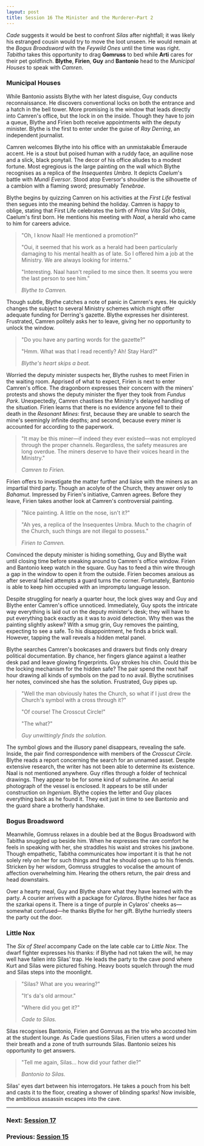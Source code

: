 ```yaml
---
layout: post
title: Session 16 The Minister and the Murderer—Part 2
---
```


*Cade* suggests it would be best to confront *Silas* after nightfall; it was likely his estranged cousin would try to move the loot unseen. He would remain at the *Bogus Broadsword* with the *Feywild Ones* until the time was right. *Tabitha* takes this opportunity to drag **Gomruss** to bed while **Arti** cares for their pet goldfinch. **Blythe**, **Firien**, **Guy** and **Bantonio** head to the *Municipal Houses* to speak with *Camren*.

### Municipal Houses

While Bantonio assists Blythe with her latest disguise, Guy conducts reconnaissance. He discovers conventional locks on both the entrance and a hatch in the bell tower. More promising is the window that leads directly into Camren's office, but the lock in on the inside. Though they have to join a queue, Blythe and Firien both receive appointments with the deputy minister. Blythe is the first to enter under the guise of *Ray Derring*, an independent journalist.

Camren welcomes Blythe into his office with an unmistakable Émeraude accent. He is a stout but poised human with a ruddy face, an aquiline nose and a slick, black ponytail. The decor of his office alludes to a modest fortune. Most egregious is the large painting on the wall which Blythe recognises as a replica of the *Insequentes Umbra*. It depicts *Caelum*'s battle with *Mundi Eversor*. Stood atop Eversor's shoulder is the silhouette of a cambion with a flaming sword; presumably *Tenebrae*.

Blythe begins by quizzing Camren on his activities at the *First Life* festival then segues into the meaning behind the holiday. Camren is happy to oblige, stating that First Life celebrates the birth of *Prima Vita Sol Orbis*, Caelum's first born. He mentions his meeting with *Naal*, a herald who came to him for careers advice.

> "Oh, I know Naal! He mentioned a promotion?"
>
> "Oui, it seemed that his work as a herald had been particularly damaging to his mental health as of late. So I offered him a job at the Ministry. We are always looking for interns."
>
> "Interesting. Naal hasn't replied to me since then. It seems you were the last person to see him."
>
> *Blythe to Camren.*

Though subtle, Blythe catches a note of panic in Camren's eyes. He quickly changes the subject to several Ministry schemes which might offer adequate funding for Derring's gazette. Blythe expresses her disinterest. Frustrated, Camren politely asks her to leave, giving her no opportunity to unlock the window.

> "Do you have any parting words for the gazette?"
>
> "Hmm. What was that I read recently? Ah! Stay Hard?"
>
> *Blythe's heart skips a beat.*

Worried the deputy minister suspects her, Blythe rushes to meet Firien in the waiting room. Apprised of what to expect, Firien is next to enter Camren's office. The dragonborn expresses their concern with the miners' protests and shows the deputy minister the flyer they took from *Fundus Park*. Unexpectedly, Camren chastises the Ministry's delayed handling of the situation. Firien learns that there is no evidence anyone fell to their death in the *Resonant Mines*: first, because they are unable to search the mine's seemingly infinite depths; and second, because every miner is accounted for according to the paperwork.

> "It may be this miner—if indeed they ever existed—was not employed through the proper channels. Regardless, the safety measures are long overdue. The miners deserve to have their voices heard in the Ministry."
>
> *Camren to Firien.*

Firien offers to investigate the matter further and liaise with the miners as an impartial third party. Though an acolyte of the Church, they answer only to *Bahamut*. Impressed by Firien's initiative, Camren agrees. Before they leave, Firien takes another look at Camren's controversial painting.

> "Nice painting. A little on the nose, isn't it?"
>
> "Ah yes, a replica of the Insequentes Umbra. Much to the chagrin of the Church, such things are not illegal to possess."
>
> *Firien to Camren.*

Convinced the deputy minister is hiding something, Guy and Blythe wait until closing time before sneaking around to Camren's office window. Firien and Bantonio keep watch in the square. Guy has to feed a thin wire through a gap in the window to open it from the outside. Firien becomes anxious as after several failed attempts a guard turns the corner. Fortunately, Bantonio is able to keep him occupied with an impromptu language lesson.

Despite struggling for nearly a quarter hour, the lock gives way and Guy and Blythe enter Camren's office unnoticed. Immediately, Guy spots the intricate way everything is laid out on the deputy minister's desk; they will have to put everything back exactly as it was to avoid detection. Why then was the painting slightly askew? With a smug grin, Guy removes the painting, expecting to see a safe. To his disappointment, he finds a brick wall. However, tapping the wall reveals a hidden metal panel.

Blythe searches Camren's bookcases and drawers but finds only dreary political documentation. By chance, her fingers glance against a leather desk pad and leave glowing fingerprints. Guy strokes his chin. Could this be the locking mechanism for the hidden safe? The pair spend the next half hour drawing all kinds of symbols on the pad to no avail. Blythe scrutinises her notes, convinced she has the solution. Frustrated, Guy pipes up.

> "Well the man obviously hates the Church, so what if I just drew the Church's symbol with a cross through it?"
>
> "Of course! The Crosscut Circle!"
>
> "The what?"
>
> *Guy unwittingly finds the solution.*

The symbol glows and the illusory panel disappears, revealing the safe. Inside, the pair find correspondence with members of the *Crosscut Circle*. Blythe reads a report concerning the search for an unnamed asset. Despite extensive research, the writer has not been able to determine its existence. Naal is not mentioned anywhere. Guy rifles through a folder of technical drawings. They appear to be for some kind of submarine. An aerial photograph of the vessel is enclosed. It appears to be still under construction on *Ingenium*. Blythe copies the letter and Guy places everything back as he found it. They exit just in time to see Bantonio and the guard share a brotherly handshake.

### Bogus Broadsword

Meanwhile, Gomruss relaxes in a double bed at the Bogus Broadsword with Tabitha snuggled up beside him. When he expresses the rare comfort he feels in speaking with her, she straddles his waist and strokes his jawbone. Though empathetic, Tabitha communicates how important it is that he not solely rely on her for such things and that he should open up to his friends. Stricken by her wisdom, Gomruss struggles to vocalise the amount of affection overwhelming him. Hearing the others return, the pair dress and head downstairs.

Over a hearty meal, Guy and Blythe share what they have learned with the party. A courier arrives with a package for *Cylaros*. Blythe hides her face as the szarkai opens it. There is a tinge of purple in Cylaros' cheeks as—somewhat confused—he thanks Blythe for her gift. Blythe hurriedly steers the party out the door.

### Little Nox

The *Six of Steel* accompany Cade on the late cable car to *Little Nox*. The dwarf fighter expresses his thanks: if Blythe had not taken the will, he may well have fallen into Silas' trap. He leads the party to the cave pond where Kurt and Silas were pictured fishing. Heavy boots squelch through the mud and Silas steps into the moonlight.

> "Silas? What are you wearing?"
>
> "It's da's old armour."
>
> "Where did you get it?"
>
> *Cade to Silas.*

Silas recognises Bantonio, Firien and Gomruss as the trio who accosted him at the student lounge. As Cade questions Silas, Firien utters a word under their breath and a zone of truth surrounds Silas. Bantonio seizes his opportunity to get answers.

> "Tell me again, Silas... how did your father die?"
>
> *Bantonio to Silas.*

Silas' eyes dart between his interrogators. He takes a pouch from his belt and casts it to the floor, creating a shower of blinding sparks! Now invisible, the ambitious assassin escapes into the cave.

---

### **Next: [Session 17](session-17)**
### **Previous: [Session 15](session-15)**
